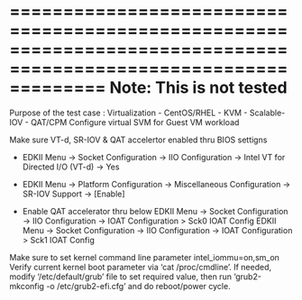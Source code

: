 =================================================================================================================
Note: This is not tested
=================================================================================================================
Purpose of the test case : Virtualization - CentOS/RHEL - KVM - Scalable-IOV - QAT/CPM Configure virtual SVM for Guest VM workload

Make sure VT-d, SR-IOV & QAT accelertor enabled thru BIOS settigns
- EDKII Menu -> Socket Configuration -> IIO Configuration -> Intel VT for Directed I/O (VT-d)  -> Yes   
- EDKII Menu -> Platform Configuration -> Miscellaneous Configuration -> SR-IOV Support  -> [Enable]

- Enable QAT accelerator thru below
   EDKII Menu -> Socket Configuration -> IIO Configuration -> IOAT Configuration > Sck0 IOAT Config
   EDKII Menu -> Socket Configuration -> IIO Configuration -> IOAT Configuration > Sck1 IOAT Config

Make sure to set kernel command line parameter intel_iommu=on,sm_on
Verify current kernel boot parameter via ‘cat /proc/cmdline’. 
If needed, modify ‘/etc/default/grub’ file to set required value, then run ‘grub2-mkconfig -o /etc/grub2-efi.cfg’ and do reboot/power cycle.